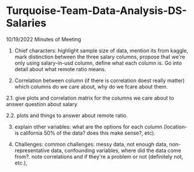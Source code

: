 # Turquoise-Team-Data-Analysis-DS-Salaries

10/19/2022 Minutes of Meeting

1. Chief characters: highlight sample size of data, mention its from kaggle, mark distinction between the three salary columns, propose that we're only using salary-in-usd column, define what each column is. Go into detail about what remote ratio means.

2. Correlation between column (if there is correlation doest really matter) which columns do we care about, why do we fcare about them.

2.1. give plots and correlation matrix for the columns we care about to answer question about salary

2.2. plots and things to answer about remote ratio. 

3. explain other variables: what are the options for each column (location- is california 50% of the data? does this make sense?, etc). 

4. Challenges: common challenges: messy data, not enough data, non-representative data, confounding variables, where did the data come from?. note correlations and if they're a problem or not (definitely not, etc.),  
